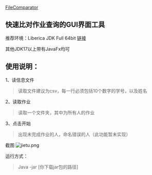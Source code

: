 [FileComparator](https://github.com/s0uths1de/FileComparator/blob/main/README.md)

## 快速比对作业查询的GUI界面工具

推荐环境：Liberica JDK Full 64bit [链接](https://www.injdk.cn/)

其他JDK17以上带有JavaFx均可

## 使用说明：

1、读信息文件
> 读取文件建议为csv，每一行必须包括10个数字的学号，以及姓名

2、读取作业
> 读取一个文件夹，其中为所有人的作业

3、点击开始
> 出现未完成作业的人，命名错误的人（此功能暂未实现）

截图
![jietu.png](src%2Fmain%2Fresources%2Ftop%2Fs0uths1de%2Ffilecomparator%2Fassets%2Fjietu.png)

运行方式：
>Java -jar [你下载jar包的路径]
